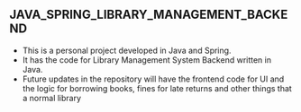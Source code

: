 ## JAVA_SPRING_LIBRARY_MANAGEMENT_BACKEND
- This is a personal project developed in Java and Spring.
- It has the code for Library Management System Backend written in Java. 
- Future updates in the repository will have the frontend code for UI and the logic for borrowing books, fines for late returns and other things that a normal library
